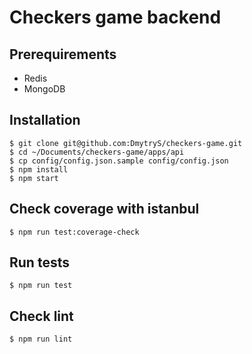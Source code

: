 # Checkers game backend

## Prerequirements
- Redis
- MongoDB


## Installation

    $ git clone git@github.com:DmytryS/checkers-game.git
    $ cd ~/Documents/checkers-game/apps/api
    $ cp config/config.json.sample config/config.json
    $ npm install
    $ npm start

## Check coverage with istanbul

    $ npm run test:coverage-check

## Run tests

    $ npm run test

## Check lint

    $ npm run lint